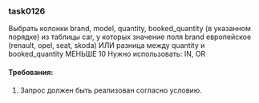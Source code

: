 
### task0126

Выбрать колонки brand, model, quantity, booked_quantity (в указанном порядке) из таблицы car, у которых значение поля brand европейское (renault, opel, seat, skoda)
ИЛИ разница между quantity и booked_quantity МЕНЬШЕ 10
Нужно использовать: IN, OR


#### Требования:
1.	Запрос должен быть реализован согласно условию.

